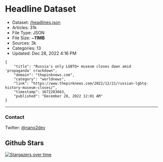 # Headline Dataset

- Dataset: [/headlines.json](https://raw.githubusercontent.com/fwd/news/master/headlines.json) 
- Articles: 31k
- File Type: JSON
- File Size: ~**11MB**
- Sources: 3k
- Categories: 13
- Updated: Dec 28, 2022 4:16 PM

```
{
    "title": "Russia's only LGBTQ+ museum closes down amid 'propaganda' crackdown",
    "domain": "thepinknews.com",
    "category": "worldnews",
    "link": "https://www.thepinknews.com/2022/12/21/russian-lgbtq-history-museum-closes/",
    "timestamp": 1672203663,
    "published": "December 28, 2022 12:01 AM"
}
```

---

### Contact 

Twitter: [@nano2dev](https://twitter.com/nano2dev)

## Github Stars

[![Stargazers over time](https://starchart.cc/fwd/news.svg)](https://starchart.cc/fwd/news)
